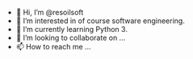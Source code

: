 - 👋 Hi, I’m @resoilsoft
- 👀 I’m interested in of course software engineering.
- 🌱 I’m currently learning Python 3.
- 💞️ I’m looking to collaborate on ...
- 📫 How to reach me ...

<!---
resoilsoft/resoilsoft is a ✨ special ✨ repository because its `README.md` (this file) appears on your GitHub profile.
You can click the Preview link to take a look at your changes.
--->
